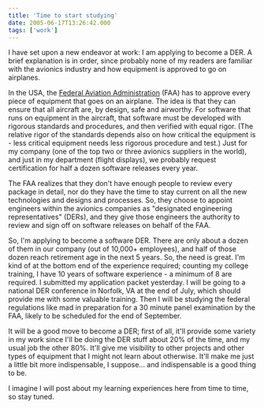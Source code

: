 ```yaml
---
title: 'Time to start studying'
date: 2005-06-17T13:26:42.000
tags: ['work']
---
```


I have set upon a new endeavor at work: I am applying to become a DER. A brief explanation is in order, since probably none of my readers are familiar with the avionics industry and how equipment is approved to go on airplanes.

In the USA, the [Federal Aviation Administration](http://www.faa.gov) (FAA) has to approve every piece of equipment that goes on an airplane. The idea is that they can ensure that all aircraft are, by design, safe and airworthy. For software that runs on equipment in the aircraft, that software must be developed with rigorous standards and procedures, and then verified with equal rigor. (The relative rigor of the standards depends also on how critical the equipment is - less critical equipment needs less rigorous procedure and test.) Just for my company (one of the top two or three avionics suppliers in the world), and just in my department (flight displays), we probably request certification for half a dozen software releases every year.

The FAA realizes that they don't have enough people to review every package in detail, nor do they have the time to stay current on all the new technologies and designs and processes. So, they choose to appoint engineers within the avionics companies as "designated engineering representatives" (DERs), and they give those engineers the authority to review and sign off on software releases on behalf of the FAA.

So, I'm applying to become a software DER. There are only about a dozen of them in our company (out of 10,000+ employees), and half of those dozen reach retirement age in the next 5 years. So, the need is great. I'm kind of at the bottom end of the experience required; counting my college training, I have 10 years of software experience - a minimum of 8 are required. I submitted my application packet yesterday. I will be going to a national DER conference in Norfolk, VA at the end of July, which should provide me with some valuable training. Then I will be studying the federal regulations like mad in preparation for a 30 minute panel examination by the FAA, likely to be scheduled for the end of September.

It will be a good move to become a DER; first of all, it'll provide some variety in my work since I'll be doing the DER stuff about 20% of the time, and my usual job the other 80%. It'll give me visibility to other projects and other types of equipment that I might not learn about otherwise. It'll make me just a little bit more indispensable, I suppose... and indispensable is a good thing to be.

I imagine I will post about my learning experiences here from time to time, so stay tuned.
